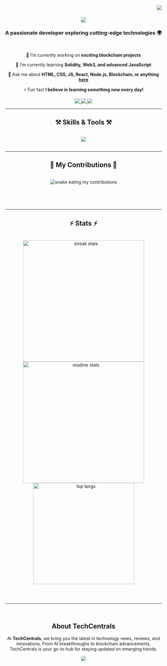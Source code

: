 <img align="right" src="https://visitor-badge.laobi.icu/badge?page_id=webdeveloperdesigner.webdeveloperdesigner" />

<h1 align="center">
    <img src="https://readme-typing-svg.herokuapp.com/?font=Righteous&size=35&center=true&vCenter=true&width=500&height=70&duration=4000&lines=Hi+There!+👋;+I'm+Vivek!;" />
</h1>

<h3 align="center">A passionate developer exploring cutting-edge technologies 🌍</h3>

<br/>

<div align="center">
 
 🔭 I’m currently working on **exciting blockchain projects**
 
 🌱 I’m currently learning **Solidity, Web3, and advanced JavaScript**

 💬 Ask me about **HTML, CSS, JS, React, Node.js, Blockchain, or anything [here](https://github.com/webdeveloperdesigner/webdeveloperdesigner/issues)**

 ⚡ Fun fact **I believe in learning something new every day!**
 
 </div>
 
<div align="center"> 
  <a href="mailto:vivekcsed22@gmail.com">
    <img src="https://img.shields.io/badge/Gmail-333333?style=for-the-badge&logo=gmail&logoColor=red" />
  </a>
  <a href="https://www.linkedin.com/in/vivek-vns/" target="_blank">
    <img src="https://img.shields.io/badge/LinkedIn-0077B5?style=for-the-badge&logo=linkedin&logoColor=white" />
  </a>
  <a href="https://vivekcsedportfolio.netlify.app/" target="_blank">
     <img src="https://img.shields.io/badge/Portfolio-FF5722?style=for-the-badge&logo=todoist&logoColor=white" />
  </a>
</div>

 <hr/>
 
<h2 align="center">⚒️ Skills & Tools ⚒️</h2>
<br/>
<div align="center">
    <img src="https://skillicons.dev/icons?i=html,css,javascript,react,nodejs,python,solidity,metamask,github,bootstrap,firebase" />
</div>

<br/>
<hr/>

<div align="center">
  <h2>🐍 My Contributions 🐍</h2>
  <br>
  <img alt="snake eating my contributions" src="https://raw.githubusercontent.com/webdeveloperdesigner/webdeveloperdesigner/output/github-contribution-grid-snake.svg" />
  
  <br/><br/><br/>
</div>

<hr/>

<h2 align="center">⚡ Stats ⚡</h2>
<br>
<div align=center>
  <img width=390 src="https://streak-stats.demolab.com?user=webdeveloperdesigner&theme=react&border_radius=10" alt="streak stats"/>
  <img width=390 src="https://github-readme-stats.vercel.app/api?username=webdeveloperdesigner&count_private=true&show_icons=true&theme=react&rank_icon=github&border_radius=10" alt="readme stats" />
  <br/>
  <img width=325 align="center" src="https://github-readme-stats.vercel.app/api/top-langs/?username=webdeveloperdesigner&hide=HTML&langs_count=8&layout=compact&theme=react&border_radius=10&size_weight=0.5&count_weight=0.5" alt="top langs" />
</div>

<br/><br/>

<hr/>

<br/>

<div align="center">
  <h2>About TechCentrals</h2>
  <p>
    At <strong>TechCentrals</strong>, we bring you the latest in technology news, reviews, and innovations. From AI breakthroughs to blockchain advancements, TechCentrals is your go-to hub for staying updated on emerging trends.  
  </p>
  <a href="https://techcentrals.com" target="_blank">
    <img src="https://img.shields.io/badge/Visit-TechCentrals.com-FF5722?style=for-the-badge&logo=internetexplorer&logoColor=white" />
  </a>
</div>

<br/>

